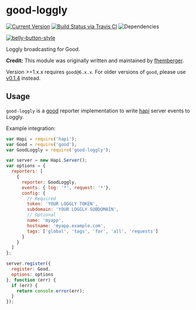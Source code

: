 # good-loggly

[![Current Version](https://img.shields.io/npm/v/good-loggly.svg)](https://www.npmjs.org/package/good-loggly)
[![Build Status via Travis CI](https://travis-ci.org/continuationlabs/good-loggly.svg?branch=master)](https://travis-ci.org/continuationlabs/good-loggly)
![Dependencies](http://img.shields.io/david/continuationlabs/good-loggly.svg)

[![belly-button-style](https://cdn.rawgit.com/continuationlabs/belly-button/master/badge.svg)](https://github.com/continuationlabs/belly-button)

Loggly broadcasting for Good.

**Credit:** This module was originally written and maintained by [fhemberger](https://github.com/fhemberger).

Version >=1.x.x requires `good@6.x.x`. For older versions of `good`, please use [v0.1.4](https://github.com/continuationlabs/good-loggly/releases/tag/v0.1.4) instead.

## Usage

`good-loggly` is a [good](https://github.com/hapijs/good) reporter implementation to write [hapi](http://hapijs.com/) server events to Loggly.

Example integration:

```javascript
var Hapi = require('hapi');
var Good = require('good');
var GoodLoggly = require('good-loggly');

var server = new Hapi.Server();
var options = {
  reporters: [
    {
      reporter: GoodLoggly,
      events: { log: '*', request: '*'},
      config: {
        // Required
        token: 'YOUR LOGGLY TOKEN',
        subdomain: 'YOUR LOGGLY SUBDOMAIN',
        // Optional
        name: 'myapp',
        hostname: 'myapp.example.com',
        tags: ['global', 'tags', 'for', 'all', 'requests']
      }
    }
  ]
};

server.register({
  register: Good,
  options: options
}, function (err) {
  if (err) {
    return console.error(err);
  }
});
```
